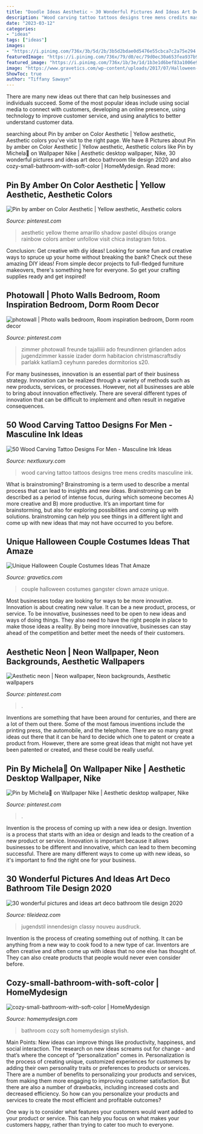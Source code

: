 ```yaml
---
title: "Doodle Ideas Aesthetic ~ 30 Wonderful Pictures And Ideas Art Deco Bathroom Tile Design 2020"
description: "Wood carving tattoo tattoos designs tree mens credits masculine ink"
date: "2023-03-12"
categories:
- "ideas"
tags: ["ideas"]
images:
- "https://i.pinimg.com/736x/3b/5d/2b/3b5d2bdae0d5476e55cbca7c2a75e294.jpg"
featuredImage: "https://i.pinimg.com/736x/79/d0/ec/79d0ec30a653fea937b9ad603f3a1537.jpg"
featured_image: "https://i.pinimg.com/736x/1b/3e/1d/1b3e1d6bef83a1006e9ae1b0de60927f--nike.jpg"
image: "https://www.gravetics.com/wp-content/uploads/2017/07/Halloween-gangster-clown-couple.jpg"
ShowToc: true
author: "Tiffany Sawayn"
---
```



There are many new ideas out there that can help businesses and individuals succeed. Some of the most popular ideas include using social media to connect with customers, developing an online presence, using technology to improve customer service, and using analytics to better understand customer data.

	

		
searching about Pin by amber on Color Aesthetic | Yellow aesthetic, Aesthetic colors you've visit to the right page. We have 8 Pictures about Pin by amber on Color Aesthetic | Yellow aesthetic, Aesthetic colors like Pin by Michela🌙 on Wallpaper Nike | Aesthetic desktop wallpaper, Nike, 30 wonderful pictures and ideas art deco bathroom tile design 2020 and also cozy-small-bathroom-with-soft-color | HomeMydesign. Read more:
		
    
## Pin By Amber On Color Aesthetic | Yellow Aesthetic, Aesthetic Colors

<img loading=lazy src="https://i.pinimg.com/736x/3b/5d/2b/3b5d2bdae0d5476e55cbca7c2a75e294.jpg" onerror="this.onerror=null;this.src='https://tse2.mm.bing.net/th?id=OIP.OUQNz0oIMRtt1GKuSEPIsQHaJ3&amp;pid=15.1';" alt="Pin by amber on Color Aesthetic | Yellow aesthetic, Aesthetic colors">

_Source: pinterest.com_

>aesthetic yellow theme amarillo shadow pastel dibujos orange rainbow colors amber unfollow visit chica instagram fotos. 

	

Conclusion: Get creative with diy ideas!
Looking for some fun and creative ways to spruce up your home without breaking the bank? Check out these amazing DIY ideas!
From simple decor projects to full-fledged furniture makeovers, there's something here for everyone. So get your crafting supplies ready and get inspired!

    
## Photowall | Photo Walls Bedroom, Room Inspiration Bedroom, Dorm Room Decor

<img loading=lazy src="https://i.pinimg.com/736x/7e/cc/8e/7ecc8e4b67c40bbda472fa0d4f547630.jpg" onerror="this.onerror=null;this.src='https://tse4.mm.bing.net/th?id=OIP.vI0ZxsS2J0n4Ujx-3VgNwQHaNK&amp;pid=15.1';" alt="photowall | Photo walls bedroom, Room inspiration bedroom, Dorm room decor">

_Source: pinterest.com_

>zimmer photowall freunde tajalliiii ado freundinnen girlanden ados jugendzimmer kassie izader dorm habitacion christmascraftsdiy parlakk katliam3 ceyhunn paredes dormitorios s20. 

	

For many businesses, innovation is an essential part of their business strategy. Innovation can be realized through a variety of methods such as new products, services, or processes. However, not all businesses are able to bring about innovation effectively. There are several different types of innovation that can be difficult to implement and often result in negative consequences.

    
## 50 Wood Carving Tattoo Designs For Men - Masculine Ink Ideas

<img loading=lazy src="http://nextluxury.com/wp-content/uploads/initals-in-tree-wood-carving-mens-inner-arm-bicep-tattoos.jpg" onerror="this.onerror=null;this.src='https://tse3.mm.bing.net/th?id=OIP.F0nj1arOToTeBblV17Pd2wHaJQ&amp;pid=15.1';" alt="50 Wood Carving Tattoo Designs For Men - Masculine Ink Ideas">

_Source: nextluxury.com_

>wood carving tattoo tattoos designs tree mens credits masculine ink. 

	

What is brainstroming?
Brainstroming is a term used to describe a mental process that can lead to insights and new ideas. Brainstroming can be described as a period of intense focus, during which someone becomes A) more creative and B) more productive. It’s an important time for brainstorming, but also for exploring possibilities and coming up with solutions. brainstroming can help you see things in a different light and come up with new ideas that may not have occurred to you before.

    
## Unique Halloween Couple Costumes Ideas That Amaze

<img loading=lazy src="https://www.gravetics.com/wp-content/uploads/2017/07/Halloween-gangster-clown-couple.jpg" onerror="this.onerror=null;this.src='https://tse1.mm.bing.net/th?id=OIP.-THLRoYQBDBFTN3iVRSm2QHaN3&amp;pid=15.1';" alt="Unique Halloween Couple Costumes Ideas That Amaze">

_Source: gravetics.com_

>couple halloween costumes gangster clown amaze unique. 

	

Most businesses today are looking for ways to be more innovative. Innovation is about creating new value. It can be a new product, process, or service. To be innovative, businesses need to be open to new ideas and ways of doing things. They also need to have the right people in place to make those ideas a reality. By being more innovative, businesses can stay ahead of the competition and better meet the needs of their customers.

    
## Aesthetic Neon | Neon Wallpaper, Neon Backgrounds, Aesthetic Wallpapers

<img loading=lazy src="https://i.pinimg.com/736x/79/d0/ec/79d0ec30a653fea937b9ad603f3a1537.jpg" onerror="this.onerror=null;this.src='https://tse4.mm.bing.net/th?id=OIP.CRq0Ge6tdRTbkEEuzSjbGwHaNk&amp;pid=15.1';" alt="Aesthetic neon | Neon wallpaper, Neon backgrounds, Aesthetic wallpapers">

_Source: pinterest.com_

>. 

	

Inventions are something that have been around for centuries, and there are a lot of them out there. Some of the most famous inventions include the printing press, the automobile, and the telephone. There are so many great ideas out there that it can be hard to decide which one to patent or create a product from. However, there are some great ideas that might not have yet been patented or created, and these could be really useful.

    
## Pin By Michela🌙 On Wallpaper Nike | Aesthetic Desktop Wallpaper, Nike

<img loading=lazy src="https://i.pinimg.com/736x/1b/3e/1d/1b3e1d6bef83a1006e9ae1b0de60927f--nike.jpg" onerror="this.onerror=null;this.src='https://tse4.mm.bing.net/th?id=OIP.-p78au3rlOsmfKuTkn0alQHaLH&amp;pid=15.1';" alt="Pin by Michela🌙 on Wallpaper Nike | Aesthetic desktop wallpaper, Nike">

_Source: pinterest.com_

>. 

	

Invention is the process of coming up with a new idea or design.
Invention is a process that starts with an idea or design and leads to the creation of a new product or service. Innovation is important because it allows businesses to be different and innovative, which can lead to them becoming successful. There are many different ways to come up with new ideas, so it's important to find the right one for your business.

    
## 30 Wonderful Pictures And Ideas Art Deco Bathroom Tile Design 2020

<img loading=lazy src="https://www.tileideaz.com/wp-content/uploads/2015/11/bathroom-classy-art-deco-bathroom-decor-idea-also-white-bathtub-cream-curtain-also-blue-motive-also-gray-floor-tile-lavish-art-deco-bathroom-decor-ideas.jpg" onerror="this.onerror=null;this.src='https://tse2.mm.bing.net/th?id=OIP.ZX8OpzVAJw9Sn9m5_xxHzAHaLG&amp;pid=15.1';" alt="30 wonderful pictures and ideas art deco bathroom tile design 2020">

_Source: tileideaz.com_

>jugendstil innendesign classy nouveu ausdruck. 

	

Invention is the process of creating something out of nothing. It can be anything from a new way to cook food to a new type of car. Inventors are often creative and often come up with ideas that no one else has thought of. They can also create products that people would never even consider before.

    
## Cozy-small-bathroom-with-soft-color | HomeMydesign

<img loading=lazy src="https://homemydesign.com/wp-content/uploads/2015/11/cozy-small-bathroom-with-soft-color.jpg" onerror="this.onerror=null;this.src='https://tse1.mm.bing.net/th?id=OIP.nSm7Pois9pe7DMyrcgBQiwHaLG&amp;pid=15.1';" alt="cozy-small-bathroom-with-soft-color | HomeMydesign">

_Source: homemydesign.com_

>bathroom cozy soft homemydesign stylish. 

	

Main Points: New ideas can improve things like productivity, happiness, and social interaction.
The research on new ideas screams out for change - and that’s where the concept of “personalization” comes in. Personalization is the process of creating unique, customized experiences for customers by adding their own personality traits or preferences to products or services.
There are a number of benefits to personalizing your products and services, from making them more engaging to improving customer satisfaction. But there are also a number of drawbacks, including increased costs and decreased efficiency. So how can you personalize your products and services to create the most efficient and profitable outcomes?

One way is to consider what features your customers would want added to your product or service. This can help you focus on what makes your customers happy, rather than trying to cater too much to everyone.

